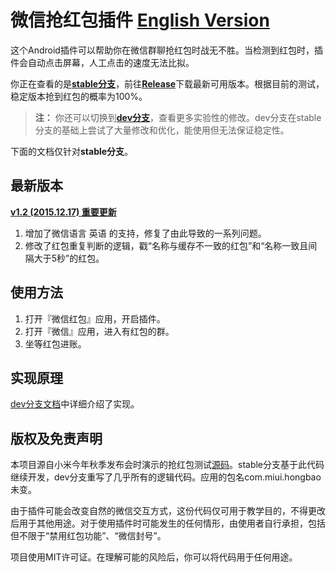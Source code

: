 # 微信抢红包插件 [English Version](https://github.com/geeeeeeeeek/WeChatLuckyMoney/blob/stable/README_EN.md)

这个Android插件可以帮助你在微信群聊抢红包时战无不胜。当检测到红包时，插件会自动点击屏幕，人工点击的速度无法比拟。

你正在查看的是[**stable分支**](https://github.com/geeeeeeeeek/WeChatLuckyMoney/tree/stable)，前往[**Release**](https://github.com/geeeeeeeeek/WeChatLuckyMoney/releases/)下载最新可用版本。根据目前的测试，稳定版本抢到红包的概率为100%。

> **注：** 你还可以切换到[**dev分支**](https://github.com/geeeeeeeeek/WeChatLuckyMoney/tree/dev)，查看更多实验性的修改。dev分支在stable分支的基础上尝试了大量修改和优化，能使用但无法保证稳定性。

下面的文档仅针对**stable分支**。

## 最新版本

[**v1.2 (2015.12.17) 重要更新**](https://github.com/geeeeeeeeek/WeChatLuckyMoney/releases/tag/v1.2)

1. 增加了微信语言 英语 的支持，修复了由此导致的一系列问题。
2. 修改了红包重复判断的逻辑，戳“名称与缓存不一致的红包”和“名称一致且间隔大于5秒”的红包。

## 使用方法

1. 打开『微信红包』应用，开启插件。
2. 打开『微信』应用，进入有红包的群。
3. 坐等红包进账。

## 实现原理

[dev分支文档](https://github.com/geeeeeeeeek/WeChatLuckyMoney/blob/dev/README.md)中详细介绍了实现。

## **版权及免责声明**

本项目源自小米今年秋季发布会时演示的抢红包测试[源码](https://github.com/XiaoMi/LuckyMoneyTool)。stable分支基于此代码继续开发，dev分支重写了几乎所有的逻辑代码。应用的包名com.miui.hongbao未变。

由于插件可能会改变自然的微信交互方式，这份代码仅可用于教学目的，不得更改后用于其他用途。对于使用插件时可能发生的任何情形，由使用者自行承担，包括但不限于“禁用红包功能”、“微信封号”。

项目使用MIT许可证。在理解可能的风险后，你可以将代码用于任何用途。